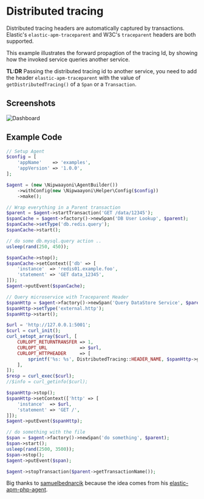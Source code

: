 # Distributed tracing
Distributed tracing headers are automatically captured by transactions.
Elastic's `elastic-apm-traceparent` and W3C's `traceparent` headers are both supported.

This example illustrates the forward propagtion of the tracing Id, by showing how the invoked service queries another service.

**TL:DR** Passing the distributed tracing id to another service, you need to add the header `elastic-apm-traceparent` with the value of `getDistributedTracing()` of a `Span` or a `Transaction`.

## Screenshots
![Dashboard](https://github.com/nipwaayoni/elastic-apm-php-agent/blob/master/docs/examples/blob/dt_dashboard.png "Distributed Tracing Dashboard")

## Example Code
```php
// Setup Agent
$config = [
    'appName'    => 'examples',
    'appVersion' => '1.0.0',
];

$agent = (new \Nipwaayoni\AgentBuilder())
    ->withConfig(new \Nipwaayoni\Helper\Config($config))
    ->make();

// Wrap everything in a Parent transaction
$parent = $agent->startTransaction('GET /data/12345');
$spanCache = $agent->factory()->newSpan('DB User Lookup', $parent);
$spanCache->setType('db.redis.query');
$spanCache->start();

// do some db.mysql.query action ..
usleep(rand(250, 450));

$spanCache->stop();
$spanCache->setContext(['db' => [
    'instance'  => 'redis01.example.foo',
    'statement' => 'GET data_12345',
]]);
$agent->putEvent($spanCache);

// Query microservice with Traceparent Header
$spanHttp = $agent->factory()->newSpan('Query DataStore Service', $parent);
$spanHttp->setType('external.http');
$spanHttp->start();

$url = 'http://127.0.0.1:5001';
$curl = curl_init();
curl_setopt_array($curl, [
    CURLOPT_RETURNTRANSFER => 1,
    CURLOPT_URL            => $url,
    CURLOPT_HTTPHEADER     => [
        sprintf('%s: %s', DistributedTracing::HEADER_NAME, $spanHttp->getDistributedTracing()),
    ],
]);
$resp = curl_exec($curl);
//$info = curl_getinfo($curl);

$spanHttp->stop();
$spanHttp->setContext(['http' => [
    'instance'  => $url,
    'statement' => 'GET /',
]]);
$agent->putEvent($spanHttp);

// do something with the file
$span = $agent->factory()->newSpan('do something', $parent);
$span->start();
usleep(rand(2500, 3500));
$span->stop();
$agent->putEvent($span);

$agent->stopTransaction($parent->getTransactionName());
```

Big thanks to [samuelbednarcik](https://github.com/samuelbednarcik) because the idea comes from his [elastic-apm-php-agent](https://github.com/samuelbednarcik/elastic-apm-php-agent).